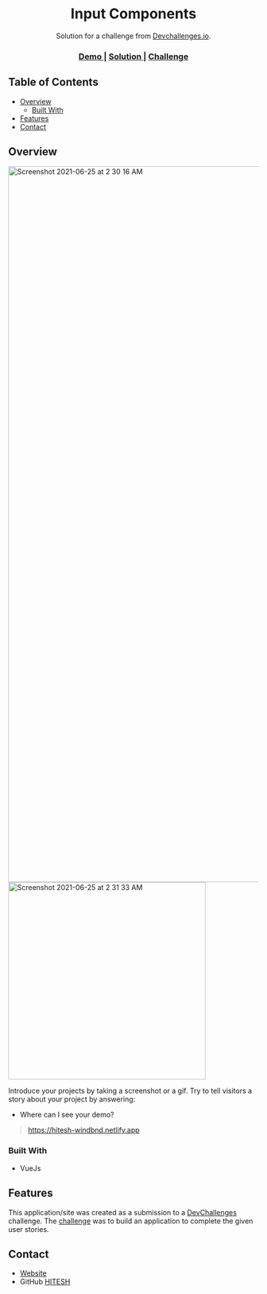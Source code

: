 <!-- Please update value in the {}  -->

<h1 align="center">Input Components</h1>

<div align="center">
   Solution for a challenge from  <a href="http://devchallenges.io" target="_blank">Devchallenges.io</a>.
</div>

<div align="center">
  <h3>
    <a href="https://hitesh-windbnd.netlify.app">
      Demo
    </a>
    <span> | </span>
    <a href="https://hitesh-windbnd.netlify.app">
      Solution
    </a>
    <span> | </span>
    <a href="https://devchallenges.io/challenges/Jymh2b2FyebRTUljkNcb">
      Challenge
    </a>
  </h3>
</div>

<!-- TABLE OF CONTENTS -->

## Table of Contents

- [Overview](#overview)
  - [Built With](#built-with)
- [Features](#features)
- [Contact](#contact)

<!-- OVERVIEW -->

## Overview

<img width="1440" alt="Screenshot 2021-06-25 at 2 30 16 AM" src="https://user-images.githubusercontent.com/58116679/123331925-841b7980-d55d-11eb-9f0e-7defc667c9b6.png">

<img width="397" alt="Screenshot 2021-06-25 at 2 31 33 AM" src="https://user-images.githubusercontent.com/58116679/123331936-88479700-d55d-11eb-9d1f-675459f3f768.png">

Introduce your projects by taking a screenshot or a gif. Try to tell visitors a story about your project by answering:

- Where can I see your demo?
> https://hitesh-windbnd.netlify.app

### Built With

<!-- This section should list any major frameworks that you built your project using. Here are a few examples.-->

- VueJs

## Features

<!-- List the features of your application or follow the template. Don't share the figma file here :) -->

This application/site was created as a submission to a [DevChallenges](https://devchallenges.io/challenges) challenge. The [challenge](https://devchallenges.io/challenges/Jymh2b2FyebRTUljkNcb) was to build an application to complete the given user stories.

## Contact

- [Website](https://hitesh-windbnd.netlify.app)
- GitHub [HITESH](https://github.com/hitesh-coder)
